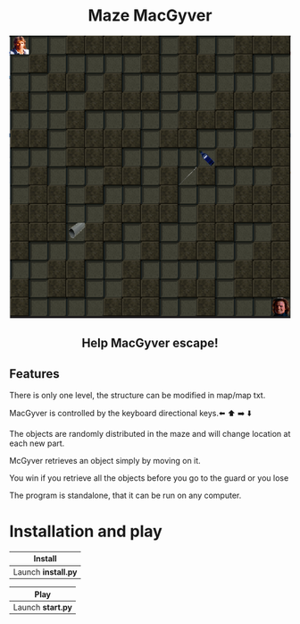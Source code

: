 <h1 align="center"> Maze MacGyver </h1>
<p align="center"><img src="images/screen.PNG"></p>

 <h2 align="center">Help MacGyver escape!</h2>

## Features
There is only one level, the structure can be modified in map/map txt.

MacGyver is controlled by the keyboard directional keys.:arrow_left: :arrow_up: :arrow_right: :arrow_down:

The objects are randomly distributed in the maze and will change location at each new part.

McGyver retrieves an object simply by moving on it.

You win if you retrieve all the objects before you go to the guard or you lose

The program is standalone, that it can be run on any computer.



# Installation and play

Install |
--- |
Launch **install.py** |

Play |
--- |
Launch **start.py** |
